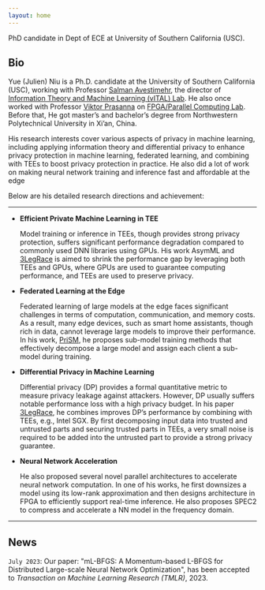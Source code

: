 ```yaml
---
layout: home
---
```


PhD candidate in Dept of ECE at University of Southern California (USC).

## Bio  
  Yue (Julien) Niu is a Ph.D. candidate at the University of Southern California (USC), 
  working with Professor [Salman Avestimehr](https://www.avestimehr.com/), 
  the director of [Information Theory and Machine Learning (vITAL) Lab](https://www.avestimehr.com/vital-lab). 
  He also once worked with Professor [Viktor Prasanna](https://sites.usc.edu/prasanna/) 
  on [FPGA/Parallel Computing Lab](https://fpga.usc.edu/). 
  Before that, He got master’s and bachelor’s degree from Northwestern Polytechnical University in Xi’an, China.
  
  His research interests cover various aspects of privacy in machine learning, 
  including applying information theory and differential privacy 
  to enhance privacy protection in machine learning, federated learning, and 
  combining with TEEs to boost privacy protection in practice. 
  He also did a lot of work on making neural network training and inference fast and 
  affordable at the edge
  
  Below are his detailed research directions and achievement:

---

  - **Efficient Private Machine Learning in TEE**

    Model training or inference in TEEs, though provides strong privacy protection, 
    suffers significant performance degradation compared to commonly used DNN libraries using GPUs. 
    His work AsymML and [3LegRace](https://arxiv.org/abs/2110.01229) 
    is aimed to shrink the performance gap by leveraging both TEEs and GPUs, 
    where GPUs are used to guarantee computing performance, and TEEs are used to preserve privacy.

  - **Federated Learning at the Edge**
  
      Federated learning of large models at the edge faces significant challenges 
      in terms of computation, communication, and memory costs. 
      As a result, many edge devices, such as smart home assistants, though rich in data, 
      cannot leverage large models to improve their performance. 
      In his work, [PriSM](https://arxiv.org/abs/2208.13141), 
      he proposes sub-model training methods that effectively decompose 
      a large model and assign each client a sub-model during training.

  - **Differential Privacy in Machine Learning**

      Differential privacy (DP) provides a formal quantitative metric to measure privacy leakage 
      against attackers. However, DP usually suffers notable performance loss with 
      a high privacy budget. In his paper [3LegRace](https://arxiv.org/abs/2110.01229), 
      he combines improves DP’s performance 
      by combining with TEEs, e.g., Intel SGX. By first decomposing input data into 
      trusted and untrusted parts and securing trusted parts in TEEs, 
      a very small noise is required to be added into the untrusted part to 
      provide a strong privacy guarantee.

  - **Neural Network Acceleration**

      He also proposed several novel parallel architectures to accelerate neural network computation. 
      In one of his works, he first downsizes a model using its low-rank approximation and 
      then designs architecture in FPGA to efficiently support real-time inference. 
      He also proposes SPEC2 to compress and accelerate a NN model in the frequency domain.

---

## News

`July 2023`: Our paper: 
"mL-BFGS: A Momentum-based L-BFGS for Distributed Large-scale Neural Network Optimization",
has been accepted to *Transaction on Machine Learning Research (TMLR)*, 2023.
